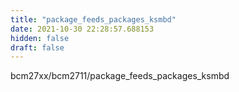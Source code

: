 ```yaml
---
title: "package_feeds_packages_ksmbd"
date: 2021-10-30 22:28:57.688153
hidden: false
draft: false
---
```


bcm27xx/bcm2711/package_feeds_packages_ksmbd

